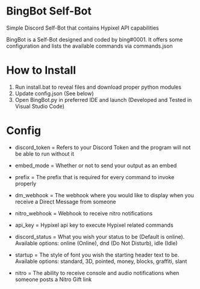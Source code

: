 # BingBot Self-Bot
Simple Discord Self-Bot that contains Hypixel API capabilities

BingBot is a Self-Bot designed and coded by bing#0001. It offers some configuration and lists the available commands via commands.json

# How to Install

1. Run install.bat to reveal files and download proper python modules
2. Update config.json (See below)
3. Open BingBot.py in preferred IDE and launch (Developed and Tested in Visual Studio Code)

# Config
* discord_token = Refers to your Discord Token and the program will not be able to run without it
* embed_mode = Whether or not to send your output as an embed
* prefix = The prefix that is required for every command to invoke properly
* dm_webhook = The webhook where you would like to display when you receive a Direct Message from someone
* nitro_webhook = Webhook to receive nitro notifications
* api_key = Hypixel api key to execute Hypixel related commands
* discord_status = What you wish your status to be (Default is online). Available options: online (Online), dnd (Do Not Disturb), idle (Idle)
* startup = The style of font you wish the starting header text to be. Available options: standard, 3D, pointed, money, blocks, graffiti, slant

* nitro = The ability to receive console and audio notifications when someone posts a Nitro Gift link
